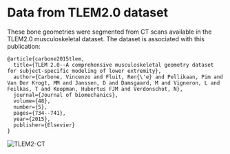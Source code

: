 # Data from TLEM2.0 dataset

These bone geometries were segmented from CT scans available in the TLEM2.0 musculoskeletal dataset.
The dataset is associated with this publication:
```
@article{carbone2015tlem,
  title={TLEM 2.0--A comprehensive musculoskeletal geometry dataset for subject-specific modeling of lower extremity},
  author={Carbone, Vincenzo and Fluit, Ren{\'e} and Pellikaan, Pim and Van Der Krogt, MM and Janssen, D and Damsgaard, M and Vigneron, L and Feilkas, T and Koopman, Hubertus FJM and Verdonschot, N},
  journal={Journal of biomechanics},
  volume={48},
  number={5},
  pages={734--741},
  year={2015},
  publisher={Elsevier}
}
```

![TLEM2-CT](https://github.com/modenaxe/auto-msk-model/blob/master/images/TLEM2_CT_bones.PNG)
